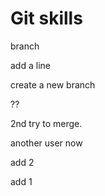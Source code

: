 # Git skills
branch

add a line

create a new branch

??


2nd try to merge.







another user now 

add 2

add 1
